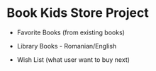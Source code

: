 # Book Kids Store Project

* Favorite Books (from existing books)

* Library Books - Romanian/English

* Wish List (what user want to buy next)
